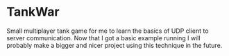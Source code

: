 # TankWar
Small multiplayer tank game for me to learn the basics of UDP client to server communication.
Now that I got a basic example running I will probably make a bigger and nicer project using this technique in the future.
